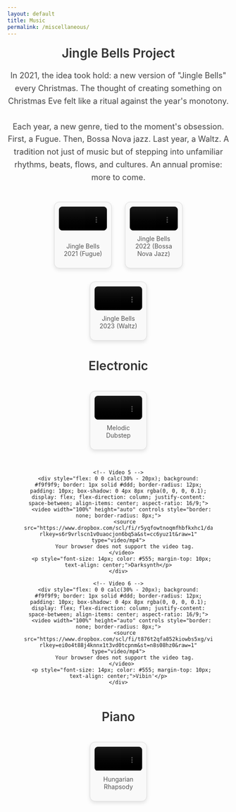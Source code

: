 ```yaml
---
layout: default
title: Music
permalink: /miscellaneous/
---
```


<div style="text-align: center;">
  <h2 style="font-size: 28px; font-weight: 600; margin: 20px auto; color: #333;">Jingle Bells Project</h2>
  <p style="font-size: 18px; line-height: 1.6; color: #444; max-width: 700px; margin: 0 auto;">
    In 2021, the idea took hold: a new version of "Jingle Bells" every Christmas. The thought of creating something on Christmas Eve felt like a ritual against the year's monotony.<br><br>
    Each year, a new genre, tied to the moment's obsession. First, a Fugue. Then, Bossa Nova jazz. Last year, a Waltz. A tradition not just of music but of stepping into unfamiliar rhythms, beats, flows, and cultures. An annual promise: more to come.
  </p>
</div>

<div style="width: 85%; margin: 40px auto; display: flex; flex-wrap: wrap; justify-content: center; gap: 30px;">
  <!-- Video 1 -->
  <div style="flex: 0 0 calc(30% - 20px); background: #f9f9f9; border: 1px solid #ddd; border-radius: 12px; padding: 10px; box-shadow: 0 4px 8px rgba(0, 0, 0, 0.1); display: flex; flex-direction: column; justify-content: space-between; align-items: center; aspect-ratio: 16/9;">
    <video width="100%" height="auto" controls style="border: none; border-radius: 8px;">
      <source src="https://www.dropbox.com/scl/fi/czcth4psvu9l4gf43l7nu/jinglebells2021.mp4?rlkey=3nr2grnr5ds7drk1g1ev2anbd&st=19amcud0&raw=1" type="video/mp4">
      Your browser does not support the video tag.
    </video>
    <p style="font-size: 14px; color: #555; margin-top: 10px; text-align: center;">Jingle Bells 2021 (Fugue)</p>
  </div>

  <!-- Video 2 -->
  <div style="flex: 0 0 calc(30% - 20px); background: #f9f9f9; border: 1px solid #ddd; border-radius: 12px; padding: 10px; box-shadow: 0 4px 8px rgba(0, 0, 0, 0.1); display: flex; flex-direction: column; justify-content: space-between; align-items: center; aspect-ratio: 16/9;">
    <video width="100%" height="auto" controls style="border: none; border-radius: 8px;">
      <source src="https://www.dropbox.com/scl/fi/q3ofsu8dog3t31mwbq0nq/2022-Jingle-Bells.mp4?rlkey=849qhdc7jhfn18sehbli418dx&st=6b10w0s8&raw=1" type="video/mp4">
      Your browser does not support the video tag.
    </video>
    <p style="font-size: 14px; color: #555; margin-top: 10px; text-align: center;">Jingle Bells 2022 (Bossa Nova Jazz)</p>
  </div>

  <!-- Video 3 -->
  <div style="flex: 0 0 calc(30% - 20px); background: #f9f9f9; border: 1px solid #ddd; border-radius: 12px; padding: 10px; box-shadow: 0 4px 8px rgba(0, 0, 0, 0.1); display: flex; flex-direction: column; justify-content: space-between; align-items: center; aspect-ratio: 16/9;">
    <video width="100%" height="auto" controls style="border: none; border-radius: 8px;">
      <source src="https://www.dropbox.com/scl/fi/s64sesp5iz6oslgdscwln/Jingle-Bells-2023.mp4?rlkey=lwicc6aujx1b7niwh3osfdx8d&st=o56pbclo&raw=1" type="video/mp4">
      Your browser does not support the video tag.
    </video>
    <p style="font-size: 14px; color: #555; margin-top: 10px; text-align: center;">Jingle Bells 2023 (Waltz)</p>
  </div>
</div>

<div style="text-align: center; margin: 40px auto;">
  <h2 style="font-size: 28px; font-weight: 600; margin: 20px auto; color: #333;">Electronic</h2>
  <div style="width: 85%; margin: 40px auto; display: flex; flex-wrap: wrap; justify-content: center; gap: 30px;">
    <!-- Video 4 -->
    <div style="flex: 0 0 calc(30% - 20px); background: #f9f9f9; border: 1px solid #ddd; border-radius: 12px; padding: 10px; box-shadow: 0 4px 8px rgba(0, 0, 0, 0.1); display: flex; flex-direction: column; justify-content: space-between; align-items: center; aspect-ratio: 16/9;">
      <video width="100%" height="auto" controls style="border: none; border-radius: 8px;">
        <source src="https://www.dropbox.com/scl/fi/9ee52b76sj6i08ilcbn73/melodic-dubstep.mp4?rlkey=8jkckkk31qildkf1cq78krwiu&st=n8s08hz0&raw=1" type="video/mp4">
        Your browser does not support the video tag.
      </video>
      <p style="font-size: 14px; color: #555; margin-top: 10px; text-align: center;">Melodic Dubstep</p>
    </div>

    <!-- Video 5 -->
    <div style="flex: 0 0 calc(30% - 20px); background: #f9f9f9; border: 1px solid #ddd; border-radius: 12px; padding: 10px; box-shadow: 0 4px 8px rgba(0, 0, 0, 0.1); display: flex; flex-direction: column; justify-content: space-between; align-items: center; aspect-ratio: 16/9;">
      <video width="100%" height="auto" controls style="border: none; border-radius: 8px;">
        <source src="https://www.dropbox.com/scl/fi/r5yqfowtnoqmfhbfkxhc1/darksynth.mp4?rlkey=s6r9vrlscn1v0uaocjon6bq5a&st=cc6yuz1t&raw=1" type="video/mp4">
        Your browser does not support the video tag.
      </video>
      <p style="font-size: 14px; color: #555; margin-top: 10px; text-align: center;">Darksynth</p>
    </div>

    <!-- Video 6 -->
    <div style="flex: 0 0 calc(30% - 20px); background: #f9f9f9; border: 1px solid #ddd; border-radius: 12px; padding: 10px; box-shadow: 0 4px 8px rgba(0, 0, 0, 0.1); display: flex; flex-direction: column; justify-content: space-between; align-items: center; aspect-ratio: 16/9;">
      <video width="100%" height="auto" controls style="border: none; border-radius: 8px;">
        <source src="https://www.dropbox.com/scl/fi/t876t2qfa852kiowbs5xg/vibe.mp4?rlkey=ei0o4t88j4knnx1t3vd0tcpnm&st=n8s08hz0&raw=1" type="video/mp4">
        Your browser does not support the video tag.
      </video>
      <p style="font-size: 14px; color: #555; margin-top: 10px; text-align: center;">Vibin'</p>
    </div>
  </div>
</div>

<div style="text-align: center; margin: 40px auto;">
  <h2 style="font-size: 28px; font-weight: 600; margin: 20px auto; color: #333;">Piano</h2>
  <div style="width: 85%; margin: 40px auto; display: flex; flex-wrap: wrap; justify-content: center; gap: 30px;">
    <!-- Video 7 -->
    <div style="flex: 0 0 calc(30% - 20px); background: #f9f9f9; border: 1px solid #ddd; border-radius: 12px; padding: 10px; box-shadow: 0 4px 8px rgba(0, 0, 0, 0.1); display: flex; flex-direction: column; justify-content: space-between; align-items: center; aspect-ratio: 16/9;">
      <video width="100%" height="auto" controls style="border: none; border-radius: 8px;">
        <source src="https://www.dropbox.com/scl/fi/hgqka6aot9vsi3or1wizk/Hungarian-Rhapsody.mp4?rlkey=28xzpgbnk6xvnzrf605t9bfuu&st=5s4w9hy3&raw=1" type="video/mp4">
        Your browser does not support the video tag.
      </video>
      <p style="font-size: 14px; color: #555; margin-top: 10px; text-align: center;">Hungarian Rhapsody</p>
    </div>
  </div>
</div>
